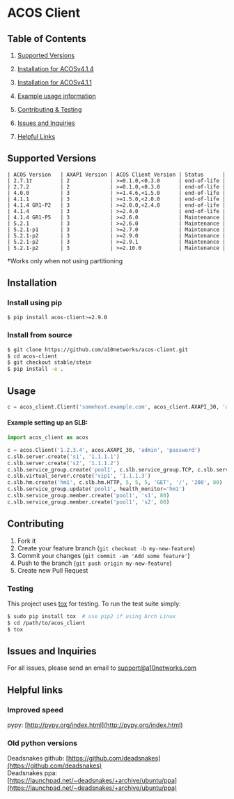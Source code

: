 # ACOS Client

## Table of Contents
1. [Supported Versions](#Supported-Versions)

2. [Installation for ACOSv4.1.4](#Installation-ACOSv4.1.4)

3. [Installation for ACOSv4.1.1](#Installation-ACOSv4.1.1)

4. [Example usage information](#Usage)

5. [Contributing & Testing](#Contributing)

6. [Issues and Inquiries](#Issues-and-Inquiries)

7. [Helpful Links](#Helpful-links)


## Supported Versions

```
| ACOS Version   | AXAPI Version | ACOS Client Version | Status      |
| 2.7.1†         | 2             | >=0.1.0,<0.3.0      | end-of-life |
| 2.7.2          | 2             | >=0.1.0,<0.3.0      | end-of-life |
| 4.0.0          | 3             | >=1.4.6,<1.5.0      | end-of-life |
| 4.1.1          | 3             | >=1.5.0,<2.0.0      | end-of-life |
| 4.1.4 GR1-P2   | 3             | >=2.0.0,<2.4.0      | end-of-life |
| 4.1.4          | 3             | >=2.4.0             | end-of-life |
| 4.1.4 GR1-P5   | 3             | >=2.6.0             | Maintenance |
| 5.2.1          | 3             | >=2.6.0             | Maintenance |
| 5.2.1-p1       | 3             | >=2.7.0             | Maintenance |
| 5.2.1-p2       | 3             | >=2.9.0             | Maintenance |
| 5.2.1-p2       | 3             | >=2.9.1             | Maintenance |
| 5.2.1-p2       | 3             | >=2.10.0            | Maintenance |
```

†Works only when not using partitioning

## Installation

### Install using pip

```sh
$ pip install acos-client>=2.9.0
```

### Install from source

```sh
$ git clone https://github.com/a10networks/acos-client.git
$ cd acos-client
$ git checkout stable/stein
$ pip install -e . 
```

## Usage

```python
c = acos_client.Client('somehost.example.com', acos_client.AXAPI_30, 'admin', 'password')
```

#### Example setting up an SLB:

```python
import acos_client as acos

c = acos.Client('1.2.3.4', acos.AXAPI_30, 'admin', 'password')
c.slb.server.create('s1', '1.1.1.1')
c.slb.server.create('s2', '1.1.1.2')
c.slb.service_group.create('pool1', c.slb.service_group.TCP, c.slb.service_group.ROUND_ROBIN)
c.slb.virtual_server.create('vip1', '1.1.1.3')
c.slb.hm.create('hm1', c.slb.hm.HTTP, 5, 5, 5, 'GET', '/', '200', 80)
c.slb.service_group.update('pool1', health_monitor='hm1')
c.slb.service_group.member.create('pool1', 's1', 80)
c.slb.service_group.member.create('pool1', 's2', 80)
```

## Contributing

1. Fork it
2. Create your feature branch (`git checkout -b my-new-feature`)
3. Commit your changes (`git commit -am 'Add some feature'`)
4. Push to the branch (`git push origin my-new-feature`)
5. Create new Pull Request

### Testing

This project uses [tox](https://pypi.python.org/pypi/tox) for testing. To run
the test suite simply:

```sh
$ sudo pip install tox  # use pip2 if using Arch Linux
$ cd /path/to/acos_client
$ tox
```

## Issues and Inquiries
For all issues, please send an email to support@a10networks.com 


## Helpful links

### Improved speed
pypy: [http://pypy.org/index.html](http://pypy.org/index.html)

### Old python versions
Deadsnakes github: [https://github.com/deadsnakes](https://github.com/deadsnakes)  
Deadsnakes ppa: [https://launchpad.net/~deadsnakes/+archive/ubuntu/ppa](https://launchpad.net/~deadsnakes/+archive/ubuntu/ppa)
